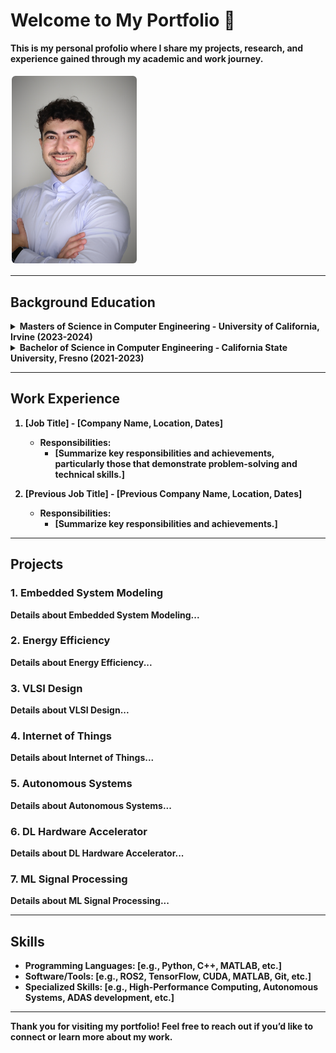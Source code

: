 # Welcome to My Portfolio 👋
 <summary><b>This is my personal profolio where I share my projects, research, and experience gained through my academic and work journey.</summary>
<br>
 
<img src="assets/pfard@uci.edu-48365f5c.jpg" alt="Your Image Description" width="200" style="border: 2px solid white; border-radius: 8px;"/>

---

## Background Education

<details>
  <summary><b>Masters of Science in Computer Engineering</b> - University of California, Irvine (2023-2024)</summary>
  <ul>
    <li><b>Relevant Coursework:</b></li>
    <ul>
      <li><a href="#embedded-system-modeling">Embedded System Modeling</a></li>
      <li><a href="#energy-efficiency">Energy Efficiency</a></li>
      <li><a href="#vlsi-design">VLSI Design</a></li>
      <li><a href="#internet-of-things">Internet of Things</a></li>
      <li><a href="#autonomous-systems">Autonomous Systems</a></li>
      <li><a href="#dl-hardware-accelerator">DL Hardware Accelerator</a></li>
      <li><a href="#ml-signal-processing">ML Signal Processing</a></li>
      <li><a>Communications and Networking</a></li>
    </ul>
  </ul>
</details>

<details>
  <summary><b>Bachelor of Science in Computer Engineering</b> - California State University, Fresno (2021-2023)</summary>
  <ul>
    <li><b>Relevant Coursework:</b></li>
    <ul>
     <li><a href="#Fundamentals-of-Cryptoagraphy">Fundamentals of Cryptoagraphy</a></li>
     <li><a href="#Fundamentals-of-machine-learning">Fundamentals of Machine Learning</a></li>
     <li><a href="#advanced-comp-arch">Advanced Computer Architecture</a></li>
     <li><a href="#senior-design">Senior Design</a></li>
     <li><a href="#embedded-systems">Embedded Systems</a></li>
     <li><a href="#professional-dev">Professional Development</a></li>
    </ul>
  </ul>
</details>

---

## Work Experience
1. **[Job Title]** - [Company Name, Location, Dates]
   - Responsibilities:
      - [Summarize key responsibilities and achievements, particularly those that demonstrate problem-solving and technical skills.]
   
2. **[Previous Job Title]** - [Previous Company Name, Location, Dates]
   - Responsibilities:
      - [Summarize key responsibilities and achievements.]

---

## Projects
<h3 id="embedded-system-modeling">1. Embedded System Modeling</h3>
<p>Details about Embedded System Modeling...</p>

<h3 id="energy-efficiency">2. Energy Efficiency</h3>
<p>Details about Energy Efficiency...</p>

<h3 id="vlsi-design">3. VLSI Design</h3>
<p>Details about VLSI Design...</p>

<h3 id="internet-of-things">4. Internet of Things</h3>
<p>Details about Internet of Things...</p>

<h3 id="autonomous-systems">5. Autonomous Systems</h3>
<p>Details about Autonomous Systems...</p>

<h3 id="dl-hardware-accelerator">6. DL Hardware Accelerator</h3>
<p>Details about DL Hardware Accelerator...</p>

<h3 id="ml-signal-processing">7. ML Signal Processing</h3>
<p>Details about ML Signal Processing...</p>

---

## Skills
- **Programming Languages**: [e.g., Python, C++, MATLAB, etc.]
- **Software/Tools**: [e.g., ROS2, TensorFlow, CUDA, MATLAB, Git, etc.]
- **Specialized Skills**: [e.g., High-Performance Computing, Autonomous Systems, ADAS development, etc.]

---

Thank you for visiting my portfolio! Feel free to reach out if you’d like to connect or learn more about my work.
